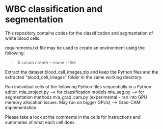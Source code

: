 # WBC classification and segmentation
 This repository contains codes for the classification and segmentation of white blood cells.

requirements.txt file may be used to create an environment using the following:
> $ conda create --name <env> --file <this file>

Extract the dataset blood_cell_images.zip and keep the Python files and the extracted "blood_cell_images" folder in the same working directory.

Run individual cells of the following Python files sequentially in a Python editor.
	mia_project.py --> for classification models
	mia_seg.py --> for segmentation methods
	mia_grad_cam.py (experimental - ran into GPU memory allocation issues. May run on bigger GPUs) 
			--> Grad-CAM implementation

Please take a look at the comments in the cells for instructions and summaries of what each cell does.
